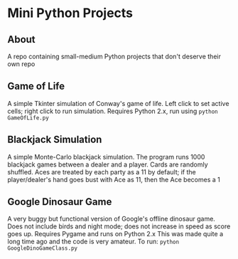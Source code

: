 # Mini Python Projects

## About

A repo containing small-medium Python projects that don't deserve their own repo

## Game of Life

A simple Tkinter simulation of Conway's game of life.
Left click to set active cells; right click to run simulation.
Requires Python 2.x, run using ```python GameOfLife.py```

## Blackjack Simulation

A simple Monte-Carlo blackjack simulation. 
The program runs 1000 blackjack games between a dealer and a player. 
Cards are randomly shuffled.
Aces are treated by each party as a 11 by default; if the player/dealer's hand goes bust with Ace as 11, then the
Ace becomes a 1

## Google Dinosaur Game

A very buggy but functional version of Google's offline dinosaur game.
Does not include birds and night mode; does not increase in speed as score goes up.
Requires Pygame and runs on Python 2.x
This was made quite a long time ago and the code is very amateur.
To run: ```python GoogleDinoGameClass.py```

